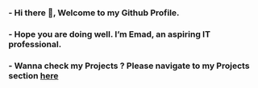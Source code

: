 ### - Hi there 👋, Welcome to my Github Profile.

### - Hope you are doing well. I’m Emad, an aspiring IT professional.

### - Wanna check my Projects ? Please navigate to my Projects section [here](https://github.com/emad-hussain?tab=repositories)
